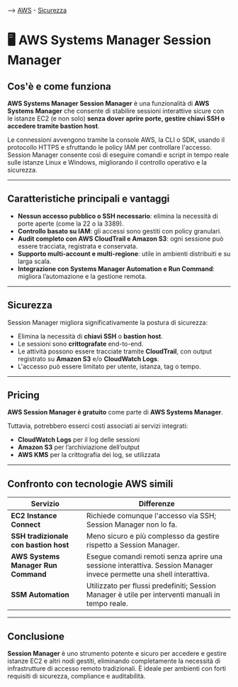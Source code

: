 --> [AWS](AWS.md)  -  [Sicurezza](Sicurezza-Compliance-Governance.md)
# 🖥️ AWS Systems Manager Session Manager

## Cos'è e come funziona

**AWS Systems Manager Session Manager** è una funzionalità di **AWS Systems Manager** che consente di stabilire sessioni interattive sicure con le istanze EC2 (e non solo) **senza dover aprire porte, gestire chiavi SSH o accedere tramite bastion host**.

Le connessioni avvengono tramite la console AWS, la CLI o SDK, usando il protocollo HTTPS e sfruttando le policy IAM per controllare l'accesso. Session Manager consente così di eseguire comandi e script in tempo reale sulle istanze Linux e Windows, migliorando il controllo operativo e la sicurezza.

---

## Caratteristiche principali e vantaggi

- **Nessun accesso pubblico o SSH necessario**: elimina la necessità di porte aperte (come la 22 o la 3389).
- **Controllo basato su IAM**: gli accessi sono gestiti con policy granulari.
- **Audit completo con AWS CloudTrail e Amazon S3**: ogni sessione può essere tracciata, registrata e conservata.
- **Supporto multi-account e multi-regione**: utile in ambienti distribuiti e su larga scala.
- **Integrazione con Systems Manager Automation e Run Command**: migliora l’automazione e la gestione remota.

---

## Sicurezza

Session Manager migliora significativamente la postura di sicurezza:
- Elimina la necessità di **chiavi SSH** o **bastion host**.
- Le sessioni sono **crittografate** end-to-end.
- Le attività possono essere tracciate tramite **CloudTrail**, con output registrato su **Amazon S3** e/o **CloudWatch Logs**.
- L'accesso può essere limitato per utente, istanza, tag o tempo.

---

## Pricing

**AWS Session Manager è gratuito** come parte di **AWS Systems Manager**.

Tuttavia, potrebbero esserci costi associati ai servizi integrati:
- **CloudWatch Logs** per il log delle sessioni
- **Amazon S3** per l’archiviazione dell’output
- **AWS KMS** per la crittografia dei log, se utilizzata

---

## Confronto con tecnologie AWS simili

| Servizio | Differenze |
|----------|------------|
| **EC2 Instance Connect** | Richiede comunque l'accesso via SSH; Session Manager non lo fa. |
| **SSH tradizionale con bastion host** | Meno sicuro e più complesso da gestire rispetto a Session Manager. |
| **AWS Systems Manager Run Command** | Esegue comandi remoti senza aprire una sessione interattiva. Session Manager invece permette una shell interattiva. |
| **SSM Automation** | Utilizzato per flussi predefiniti; Session Manager è utile per interventi manuali in tempo reale. |

---

## Conclusione

**Session Manager** è uno strumento potente e sicuro per accedere e gestire istanze EC2 e altri nodi gestiti, eliminando completamente la necessità di infrastrutture di accesso remoto tradizionali. È ideale per ambienti con forti requisiti di sicurezza, compliance e auditabilità.
